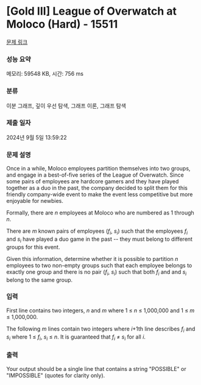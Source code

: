 # [Gold III] League of Overwatch at Moloco (Hard) - 15511 

[문제 링크](https://www.acmicpc.net/problem/15511) 

### 성능 요약

메모리: 59548 KB, 시간: 756 ms

### 분류

이분 그래프, 깊이 우선 탐색, 그래프 이론, 그래프 탐색

### 제출 일자

2024년 9월 5일 13:59:22

### 문제 설명

<p>Once in a while, Moloco employees partition themselves into two groups, and engage in a best-of-five series of the League of Overwatch. Since some pairs of employees are hardcore gamers and they have played together as a duo in the past, the company decided to split them for this friendly company-wide event to make the event less competitive but more enjoyable for newbies.</p>

<p>Formally, there are <em>n</em> employees at Moloco who are numbered as 1 through <em>n</em>. </p>

<p>There are <em>m</em> known pairs of employees (<em>f<sub>i</sub></em>, <em>s<sub>i</sub></em>) such that the employees <em>f<sub>i</sub></em> and <em>s<sub>i</sub></em> have played a duo game in the past -- they must belong to different groups for this event.</p>

<p>Given this information, determine whether it is possible to partition <em>n</em> employees to two non-empty groups such that each employee belongs to exactly one group and there is no pair (<em>f<sub>i</sub></em>, <em>s<sub>i</sub></em>) such that both <em>f<sub>i</sub></em> and and <em>s<sub>i</sub></em> belong to the same group.</p>

### 입력 

 <p>First line contains two integers, <em>n</em> and <em>m</em> where 1 ≤ <em>n</em> ≤ 1,000,000 and 1 ≤ <em>m</em> ≤ 1,000,000.</p>

<p>The following <em>m</em> lines contain two integers where <em>i</em>+1th line describes <em>f<sub>i</sub></em> and <em>s<sub>i</sub></em> where 1 ≤ <em>f<sub>i</sub></em>, <em>s<sub>i</sub></em> ≤ <em>n</em>. It is guaranteed that <em>f<sub>i</sub></em> ≠ <em>s<sub>i</sub></em> for all <em>i</em>.</p>

### 출력 

 <p>Your output should be a single line that contains a string "POSSIBLE" or "IMPOSSIBLE" (quotes for clarity only). </p>

